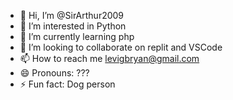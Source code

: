 - 👋 Hi, I’m @SirArthur2009
- 👀 I’m interested in Python
- 🌱 I’m currently learning php
- 💞️ I’m looking to collaborate on replit and VSCode
- 📫 How to reach me levigbryan@gmail.com
- 😄 Pronouns: ???
- ⚡ Fun fact: Dog person

<!---
SirArthur2009/SirArthur2009 is a ✨ special ✨ repository because its `README.md` (this file) appears on your GitHub profile.
You can click the Preview link to take a look at your changes.
--->
